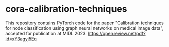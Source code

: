 # cora-calibration-techniques

This repository contains PyTorch code for the paper "Calibration techniques for node classification using graph neural networks on medical image data", accepted for publication at MIDL 2023. https://openreview.net/pdf?id=xY3agyj5Eq
